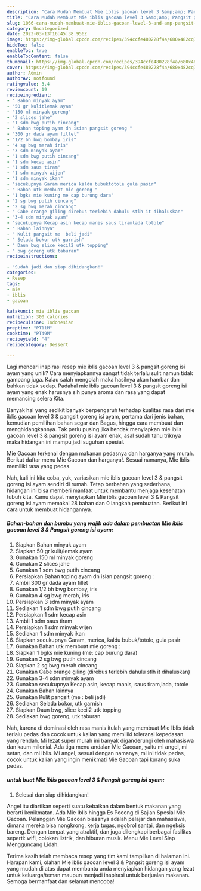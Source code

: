```yaml
---
description: "Cara Mudah Membuat Mie iblis gacoan level 3 &amp;amp; Pangsit goreng isi ayam yang Lezat"
title: "Cara Mudah Membuat Mie iblis gacoan level 3 &amp;amp; Pangsit goreng isi ayam yang Lezat"
slug: 1066-cara-mudah-membuat-mie-iblis-gacoan-level-3-and-amp-pangsit-goreng-isi-ayam-yang-lezat
category: Uncategorized
date: 2023-03-13T16:45:38.956Z
image: https://img-global.cpcdn.com/recipes/394ccfe480228f4a/680x482cq70/mie-iblis-gacoan-level-3-pangsit-goreng-isi-ayam-foto-resep-utama.jpg
hideToc: false
enableToc: true
enableTocContent: false
thumbnail: https://img-global.cpcdn.com/recipes/394ccfe480228f4a/680x482cq70/mie-iblis-gacoan-level-3-pangsit-goreng-isi-ayam-foto-resep-utama.jpg
cover: https://img-global.cpcdn.com/recipes/394ccfe480228f4a/680x482cq70/mie-iblis-gacoan-level-3-pangsit-goreng-isi-ayam-foto-resep-utama.jpg
author: Admin
authorAv: notfound
ratingvalue: 3.4
reviewcount: 19
recipeingredient:
- " Bahan minyak ayam"
- "50 gr kulitlemak ayam"
- "150 ml minyak goreng"
- "2 slices jahe"
- "1 sdm bwg putih cincang"
- " Bahan toping ayam dn isian pangsit goreng "
- "300 gr dada ayam fillet"
- "1/2 bh bwg bombay iris"
- "4 sg bwg merah iris"
- "3 sdm minyak ayam"
- "1 sdm bwg putih cincang"
- "1 sdm kecap asin"
- "1 sdm saus tiram"
- "1 sdm minyak wijen"
- "1 sdm minyak ikan"
- "secukupnya Garam merica kaldu bubuktotole gula pasir"
- " Bahan utk membuat mie goreng "
- "1 bgks mie kuning me cap burung dara"
- "2 sg bwg putih cincang"
- "2 sg bwg merah cincang"
- " Cabe orange giling direbus terlebih dahulu stlh it dihaluskan"
- "3-4 sdm minyak ayam"
- "secukupnya Kecap asin kecap manis saus tiramlada totole"
- " Bahan lainnya"
- " Kulit pangsit me  beli jadi"
- " Selada bokor utk garnish"
- " Daun bwg slice kecil2 utk topping"
- " bwg goreng utk taburan"
recipeinstructions:

- "Sudah jadi dan siap dihidangkan!"
categories:
- Resep
tags:
- mie
- iblis
- gacoan

katakunci: mie iblis gacoan 
nutrition: 300 calories
recipecuisine: Indonesian
preptime: "PT11M"
cooktime: "PT49M"
recipeyield: "4"
recipecategory: Dessert

---
```





Lagi mencari inspirasi resep mie iblis gacoan level 3 &amp; pangsit goreng isi ayam yang unik? Cara menyiapkannya sangat tidak terlalu sulit namun tidak gampang juga. Kalau salah mengolah maka hasilnya akan hambar dan bahkan tidak sedap. Padahal mie iblis gacoan level 3 &amp; pangsit goreng isi ayam yang enak harusnya sih punya aroma dan rasa yang dapat memancing selera Kita.





Banyak hal yang sedikit banyak berpengaruh terhadap kualitas rasa dari mie iblis gacoan level 3 &amp; pangsit goreng isi ayam, pertama dari jenis bahan, kemudian pemilihan bahan segar dan Bagus, hingga cara membuat dan menghidangkannya. Tak perlu pusing jika hendak menyiapkan mie iblis gacoan level 3 &amp; pangsit goreng isi ayam enak,      asal sudah tahu triknya maka hidangan ini mampu jadi suguhan spesial.














Mie Gacoan terkenal dengan makanan pedasnya dan harganya yang murah. Berikut daftar menu Mie Gacoan dan harganya!. Sesuai namanya, Mie Iblis memiliki rasa yang pedas.






Nah, kali ini kita coba, yuk, variasikan mie iblis gacoan level 3 &amp; pangsit goreng isi ayam sendiri di rumah. Tetap berbahan yang sederhana, hidangan ini bisa memberi manfaat untuk membantu menjaga kesehatan tubuh kita. Kamu dapat menyiapkan Mie iblis gacoan level 3 &amp; Pangsit goreng isi ayam memakai 28 bahan dan 0 langkah pembuatan. Berikut ini cara untuk membuat hidangannya.

<!--inarticleads1-->

##### Bahan-bahan dan bumbu yang wajib ada dalam pembuatan Mie iblis gacoan level 3 &amp; Pangsit goreng isi ayam:

1. Siapkan  Bahan minyak ayam
1. Siapkan 50 gr kulit/lemak ayam
1. Gunakan 150 ml minyak goreng
1. Gunakan 2 slices jahe
1. Gunakan 1 sdm bwg putih cincang
1. Persiapkan  Bahan toping ayam dn isian pangsit goreng :
1. Ambil 300 gr dada ayam fillet
1. Gunakan 1/2 bh bwg bombay, iris
1. Gunakan 4 sg bwg merah, iris
1. Persiapkan 3 sdm minyak ayam
1. Sediakan 1 sdm bwg putih cincang
1. Persiapkan 1 sdm kecap asin
1. Ambil 1 sdm saus tiram
1. Persiapkan 1 sdm minyak wijen
1. Sediakan 1 sdm minyak ikan
1. Siapkan secukupnya Garam, merica, kaldu bubuk/totole, gula pasir
1. Gunakan  Bahan utk membuat mie goreng :
1. Siapkan 1 bgks mie kuning (me: cap burung dara)
1. Gunakan 2 sg bwg putih cincang
1. Siapkan 2 sg bwg merah cincang
1. Gunakan  Cabe orange giling (direbus terlebih dahulu stlh it dihaluskan)
1. Gunakan 3-4 sdm minyak ayam
1. Gunakan secukupnya Kecap asin, kecap manis, saus tiram,lada, totole
1. Gunakan  Bahan lainnya
1. Gunakan  Kulit pangsit (me : beli jadi)
1. Sediakan  Selada bokor, utk garnish
1. Siapkan  Daun bwg, slice kecil2 utk topping
1. Sediakan  bwg goreng, utk taburan


Nah, karena di dominasi oleh rasa manis itulah yang membuat Mie Iblis tidak terlalu pedas dan cocok untuk kalian yang memiliki toleransi kepedasan yang rendah. Mi lezat super murah ini banyak diganderungi oleh mahasiswa dan kaum milenial. Ada tiga menu andalan Mie Gacoan, yaitu mi angel, mi setan, dan mi iblis. Mi angel, sesuai dengan namanya, mi ini tidak pedas, cocok untuk kalian yang ingin menikmati Mie Gacoan tapi kurang suka pedas. 

<!--inarticleads2-->

#####  untuk buat Mie iblis gacoan level 3 &amp; Pangsit goreng isi ayam:


1. Selesai dan siap dihidangkan!

Angel itu diartikan seperti suatu kebaikan dalam bentuk makanan yang berarti kenikmatan. Ada Mie Iblis hingga Es Pocong di Sajian Spesial Mie Gacoan. Pelanggan Mie Gacoan biasanya adalah pelajar dan mahasiswa, dimana mereka bisa nongkrong, kerja tugas, ngobrol santai, dan ngeksis bareng. Dengan tempat yang atraktif, dan juga dilengkapi berbagai fasilitas seperti: wifi, colokan listrik, dan hiburan musik. Menu Mie Level Siap Mengguncang Lidah. 

Terima kasih telah membaca resep yang tim kami tampilkan di halaman ini. Harapan kami, olahan Mie iblis gacoan level 3 &amp; Pangsit goreng isi ayam yang mudah di atas dapat membantu anda menyiapkan hidangan yang lezat untuk keluarga/teman maupun menjadi inspirasi untuk berjualan makanan. Semoga bermanfaat dan selamat mencoba!
